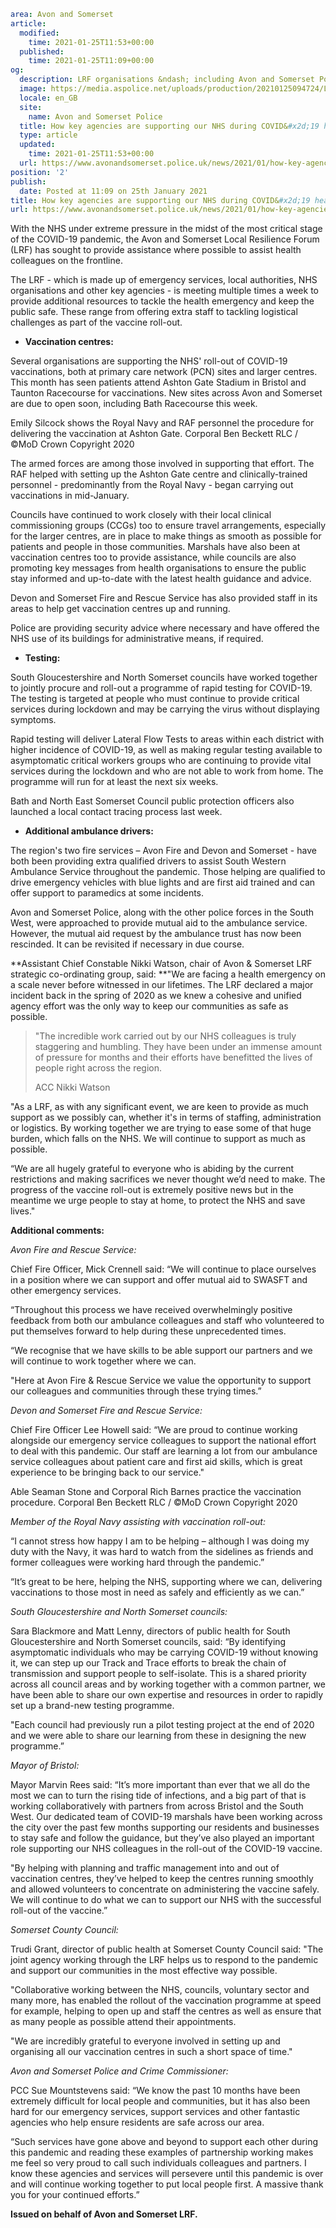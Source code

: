 ```yaml
area: Avon and Somerset
article:
  modified:
    time: 2021-01-25T11:53+00:00
  published:
    time: 2021-01-25T11:09+00:00
og:
  description: LRF organisations &ndash; including Avon and Somerset Police &ndash; are providing assistance to the NHS during the COVID-19 pandemic.
  image: https://media.aspolice.net/uploads/production/20210125094724/LRF-befunky-scaled.jpg
  locale: en_GB
  site:
    name: Avon and Somerset Police
  title: How key agencies are supporting our NHS during COVID&#x2d;19 health emergency | Avon and Somerset Police
  type: article
  updated:
    time: 2021-01-25T11:53+00:00
  url: https://www.avonandsomerset.police.uk/news/2021/01/how-key-agencies-are-supporting-our-nhs-during-covid-19-health-emergency/
position: '2'
publish:
  date: Posted at 11:09 on 25th January 2021
title: How key agencies are supporting our NHS during COVID&#x2d;19 health emergency | Avon and Somerset Police
url: https://www.avonandsomerset.police.uk/news/2021/01/how-key-agencies-are-supporting-our-nhs-during-covid-19-health-emergency/
```

With the NHS under extreme pressure in the midst of the most critical stage of the COVID-19 pandemic, the Avon and Somerset Local Resilience Forum (LRF) has sought to provide assistance where possible to assist health colleagues on the frontline.

The LRF - which is made up of emergency services, local authorities, NHS organisations and other key agencies - is meeting multiple times a week to provide additional resources to tackle the health emergency and keep the public safe. These range from offering extra staff to tackling logistical challenges as part of the vaccine roll-out.

 * **Vaccination centres:**

Several organisations are supporting the NHS' roll-out of COVID-19 vaccinations, both at primary care network (PCN) sites and larger centres. This month has seen patients attend Ashton Gate Stadium in Bristol and Taunton Racecourse for vaccinations. New sites across Avon and Somerset are due to open soon, including Bath Racecourse this week.

Emily Silcock shows the Royal Navy and RAF personnel the procedure for delivering the vaccination at Ashton Gate. Corporal Ben Beckett RLC / ©MoD Crown Copyright 2020

The armed forces are among those involved in supporting that effort. The RAF helped with setting up the Ashton Gate centre and clinically-trained personnel - predominantly from the Royal Navy - began carrying out vaccinations in mid-January.

Councils have continued to work closely with their local clinical commissioning groups (CCGs) too to ensure travel arrangements, especially for the larger centres, are in place to make things as smooth as possible for patients and people in those communities. Marshals have also been at vaccination centres too to provide assistance, while councils are also promoting key messages from health organisations to ensure the public stay informed and up-to-date with the latest health guidance and advice.

Devon and Somerset Fire and Rescue Service has also provided staff in its areas to help get vaccination centres up and running.

Police are providing security advice where necessary and have offered the NHS use of its buildings for administrative means, if required.

 * **Testing:**

South Gloucestershire and North Somerset councils have worked together to jointly procure and roll-out a programme of rapid testing for COVID-19. The testing is targeted at people who must continue to provide critical services during lockdown and may be carrying the virus without displaying symptoms.

Rapid testing will deliver Lateral Flow Tests to areas within each district with higher incidence of COVID-19, as well as making regular testing available to asymptomatic critical workers groups who are continuing to provide vital services during the lockdown and who are not able to work from home. The programme will run for at least the next six weeks.

Bath and North East Somerset Council public protection officers also launched a local contact tracing process last week.

 * **Additional ambulance drivers:**

The region's two fire services – Avon Fire and Devon and Somerset - have both been providing extra qualified drivers to assist South Western Ambulance Service throughout the pandemic. Those helping are qualified to drive emergency vehicles with blue lights and are first aid trained and can offer support to paramedics at some incidents.

Avon and Somerset Police, along with the other police forces in the South West, were approached to provide mutual aid to the ambulance service. However, the mutual aid request by the ambulance trust has now been rescinded. It can be revisited if necessary in due course.

**Assistant Chief Constable Nikki Watson, chair of Avon & Somerset LRF strategic co-ordinating group, said: **"We are facing a health emergency on a scale never before witnessed in our lifetimes. The LRF declared a major incident back in the spring of 2020 as we knew a cohesive and unified agency effort was the only way to keep our communities as safe as possible.

> "The incredible work carried out by our NHS colleagues is truly staggering and humbling. They have been under an immense amount of pressure for months and their efforts have benefitted the lives of people right across the region.
>
> ACC Nikki Watson

"As a LRF, as with any significant event, we are keen to provide as much support as we possibly can, whether it's in terms of staffing, administration or logistics. By working together we are trying to ease some of that huge burden, which falls on the NHS. We will continue to support as much as possible.

“We are all hugely grateful to everyone who is abiding by the current restrictions and making sacrifices we never thought we’d need to make. The progress of the vaccine roll-out is extremely positive news but in the meantime we urge people to stay at home, to protect the NHS and save lives."

**Additional comments:**

_Avon Fire and Rescue Service:_

Chief Fire Officer, Mick Crennell said: “We will continue to place ourselves in a position where we can support and offer mutual aid to SWASFT and other emergency services.

“Throughout this process we have received overwhelmingly positive feedback from both our ambulance colleagues and staff who volunteered to put themselves forward to help during these unprecedented times.

“We recognise that we have skills to be able support our partners and we will continue to work together where we can.

"Here at Avon Fire & Rescue Service we value the opportunity to support our colleagues and communities through these trying times.”

_Devon and Somerset Fire and Rescue Service:_

Chief Fire Officer Lee Howell said: “We are proud to continue working alongside our emergency service colleagues to support the national effort to deal with this pandemic. Our staff are learning a lot from our ambulance service colleagues about patient care and first aid skills, which is great experience to be bringing back to our service."

Able Seaman Stone and Corporal Rich Barnes practice the vaccination procedure. Corporal Ben Beckett RLC / ©MoD Crown Copyright 2020

_Member of the Royal Navy assisting with vaccination roll-out:_

“I cannot stress how happy I am to be helping – although I was doing my duty with the Navy, it was hard to watch from the sidelines as friends and former colleagues were working hard through the pandemic.”

“It’s great to be here, helping the NHS, supporting where we can, delivering vaccinations to those most in need as safely and efficiently as we can.”

_South Gloucestershire and North Somerset councils:_

Sara Blackmore and Matt Lenny, directors of public health for South Gloucestershire and North Somerset councils, said: “By identifying asymptomatic individuals who may be carrying COVID-19 without knowing it, we can step up our Track and Trace efforts to break the chain of transmission and support people to self-isolate. This is a shared priority across all council areas and by working together with a common partner, we have been able to share our own expertise and resources in order to rapidly set up a brand-new testing programme.

"Each council had previously run a pilot testing project at the end of 2020 and we were able to share our learning from these in designing the new programme.”

_Mayor of Bristol:_

Mayor Marvin Rees said: “It’s more important than ever that we all do the most we can to turn the rising tide of infections, and a big part of that is working collaboratively with partners from across Bristol and the South West. Our dedicated team of COVID-19 marshals have been working across the city over the past few months supporting our residents and businesses to stay safe and follow the guidance, but they’ve also played an important role supporting our NHS colleagues in the roll-out of the COVID-19 vaccine.

"By helping with planning and traffic management into and out of vaccination centres, they’ve helped to keep the centres running smoothly and allowed volunteers to concentrate on administering the vaccine safely. We will continue to do what we can to support our NHS with the successful roll-out of the vaccine.”

_Somerset County Council:_

Trudi Grant, director of public health at Somerset County Council said: "The joint agency working through the LRF helps us to respond to the pandemic and support our communities in the most effective way possible.

"Collaborative working between the NHS, councils, voluntary sector and many more, has enabled the rollout of the vaccination programme at speed for example, helping to open up and staff the centres as well as ensure that as many people as possible attend their appointments.

"We are incredibly grateful to everyone involved in setting up and organising all our vaccination centres in such a short space of time."

_Avon and Somerset Police and Crime Commissioner:_

PCC Sue Mountstevens said: “We know the past 10 months have been extremely difficult for local people and communities, but it has also been hard for our emergency services, support services and other fantastic agencies who help ensure residents are safe across our area.

“Such services have gone above and beyond to support each other during this pandemic and reading these examples of partnership working makes me feel so very proud to call such individuals colleagues and partners. I know these agencies and services will persevere until this pandemic is over and will continue working together to put local people first. A massive thank you for your continued efforts.”

**Issued on behalf of Avon and Somerset LRF.**
